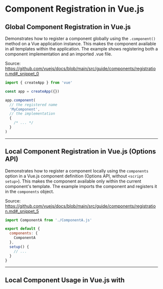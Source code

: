 # Component Registration in Vue.js

## Global Component Registration in Vue.js

Demonstrates how to register a component globally using the `.component()` method on a Vue application instance. This makes the component available in all templates within the application. The example shows registering both a component implementation and an imported .vue file.

Source: https://github.com/vuejs/docs/blob/main/src/guide/components/registration.md#_snippet_0

```javascript
import { createApp } from 'vue'

const app = createApp({})

app.component(
  // the registered name
  'MyComponent',
  // the implementation
  {
    /* ... */
  }
)
```

---

## Local Component Registration in Vue.js (Options API)

Demonstrates how to register a component locally using the `components` option in a Vue.js component definition (Options API, without `<script setup>`). This makes the component available only within the current component's template. The example imports the component and registers it in the `components` object.

Source: https://github.com/vuejs/docs/blob/main/src/guide/components/registration.md#_snippet_5

```javascript
import ComponentA from './ComponentA.js'

export default {
  components: {
    ComponentA
  },
  setup() {
    // ...
  }
}
```

---

## Local Component Usage in Vue.js with <script setup>

Shows how to use components locally within a Vue.js component using `<script setup>`. Imported components are automatically available in the template without needing explicit registration in the `components` option. Requires using Single-File Components (SFCs).

Source: https://github.com/vuejs/docs/blob/main/src/guide/components/registration.md#_snippet_4

```vue
<script setup>
import ComponentA from './ComponentA.vue'
</script>

<template>
  <ComponentA />
</template>
```

---

## Local Component Registration and Usage in Vue.js (Options API + Template)

Illustrates local component registration within a Vue.js Single-File Component (SFC) using the `components` option. It includes the template code demonstrating how to use the locally registered component.

Source: https://github.com/vuejs/docs/blob/main/src/guide/components/registration.md#_snippet_6

```vue
<script>
import ComponentA from './ComponentA.vue'

export default {
  components: {
    ComponentA
  }
}
</script>

<template>
  <ComponentA />
</template>
```

---

## Using Globally Registered Components in Vue.js Template

Demonstrates how to use globally registered components within a Vue.js template. The components can be used in any component within the application without needing explicit import or registration in each component.

Source: https://github.com/vuejs/docs/blob/main/src/guide/components/registration.md#_snippet_3

```vue-html
<!-- this will work in any component inside the app -->
<ComponentA/>
<ComponentB/>
<ComponentC/>
```

---

## Chained Global Component Registration in Vue.js

Illustrates how to chain the `.component()` method to register multiple components globally in a concise manner. This approach allows for registering several components in a single statement.

Source: https://github.com/vuejs/docs/blob/main/src/guide/components/registration.md#_snippet_2

```javascript
app
  .component('ComponentA', ComponentA)
  .component('ComponentB', ComponentB)
  .component('ComponentC', ComponentC)
```

---

## Global Component Registration with SFC in Vue.js

Shows how to register a Single-File Component (SFC) globally using the `.component()` method. The component is imported from a `.vue` file and registered with a specified name.

Source: https://github.com/vuejs/docs/blob/main/src/guide/components/registration.md#_snippet_1

```javascript
import MyComponent from './App.vue'

app.component('MyComponent', MyComponent)
```
